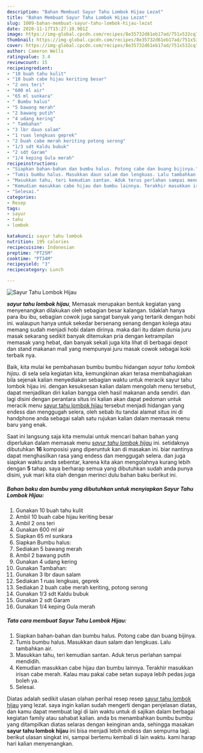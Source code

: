 ```yaml
---
description: "Bahan Membuat Sayur Tahu Lombok Hijau Lezat"
title: "Bahan Membuat Sayur Tahu Lombok Hijau Lezat"
slug: 1009-bahan-membuat-sayur-tahu-lombok-hijau-lezat
date: 2020-11-17T15:27:10.901Z
image: https://img-global.cpcdn.com/recipes/8e35732d61eb17ad/751x532cq70/sayur-tahu-lombok-hijau-foto-resep-utama.jpg
thumbnail: https://img-global.cpcdn.com/recipes/8e35732d61eb17ad/751x532cq70/sayur-tahu-lombok-hijau-foto-resep-utama.jpg
cover: https://img-global.cpcdn.com/recipes/8e35732d61eb17ad/751x532cq70/sayur-tahu-lombok-hijau-foto-resep-utama.jpg
author: Cameron Wells
ratingvalue: 3.4
reviewcount: 15
recipeingredient:
- "10 buah tahu kulit"
- "10 buah cabe hijau keriting besar"
- "2 ons teri"
- "600 ml air"
- "65 ml sunkara"
- " Bumbu halus"
- "5 bawang merah"
- "2 bawang putih"
- "4 udang kering"
- " Tambahan"
- "3 lbr daun salam"
- "1 ruas lengkuas geprek"
- "2 buah cabe merah keriting potong serong"
- "1/3 sdt Kaldu bubuk"
- "2 sdt Garam"
- "1/4 keping Gula merah"
recipeinstructions:
- "Siapkan bahan-bahan dan bumbu halus. Potong cabe dan buang bijinya."
- "Tumis bumbu halus. Masukkan daun salam dan lengkuas. Lalu tambahkan air."
- "Masukkan tahu, teri kemudian santan. Aduk terus perlahan sampai mendidih."
- "Kemudian masukkan cabe hijau dan bumbu lainnya. Terakhir masukkan irisan cabe merah. Kalau mau pakai cabe setan supaya lebih pedas juga boleh ya."
- "Selesai."
categories:
- Resep
tags:
- sayur
- tahu
- lombok

katakunci: sayur tahu lombok 
nutrition: 195 calories
recipecuisine: Indonesian
preptime: "PT25M"
cooktime: "PT34M"
recipeyield: "3"
recipecategory: Lunch

---
```



![Sayur Tahu Lombok Hijau](https://img-global.cpcdn.com/recipes/8e35732d61eb17ad/751x532cq70/sayur-tahu-lombok-hijau-foto-resep-utama.jpg)

<b><i>sayur tahu lombok hijau</i></b>, Memasak merupakan bentuk kegiatan yang menyenangkan dilakukan oleh sebagian besar kalangan. tidaklah hanya para ibu ibu, sebagian cowok juga sangat banyak yang tertarik dengan hobi ini. walaupun hanya untuk sekedar bersenang senang dengan kolega atau memang sudah menjadi hobi dalam dirinya. maka dari itu dalam dunia juru masak sekarang sedikit banyak ditemukan pria dengan ketrampilan memasak yang hebat, dan banyak sekali juga kita lihat di berbagai depot dan stand makanan mall yang mempunyai juru masak cowok sebagai koki terbaik nya.



Baik, kita mulai ke pembahasan bumbu bumbu hidangan <i>sayur tahu lombok hijau</i>. di sela sela kegiatan kita, kemungkinan akan terasa membahagiakan bila sejenak kalian menyediakan sebagian waktu untuk meracik sayur tahu lombok hijau ini. dengan kesuksesan kalian dalam mengolah menu tersebut, dapat menjadikan diri kalian bangga oleh hasil makanan anda sendiri. dan lagi disini dengan perantara situs ini kalian akan dapat pedoman untuk meracik menu <u>sayur tahu lombok hijau</u> tersebut menjadi hidangan yang endess dan menggugah selera, oleh sebab itu tandai alamat situs ini di handphone anda sebagai salah satu rujukan kalian dalam memasak menu baru yang enak.


Saat ini langsung saja kita memulai untuk mencari bahan bahan yang diperlukan dalam memasak menu <u><i>sayur tahu lombok hijau</i></u> ini. setidaknya dibutuhkan <b>16</b> komposisi yang diperuntuk kan di masakan ini. biar nantinya dapat menghasilkan rasa yang endess dan menggugah selera. dan juga siapkan waktu anda sebentar, karena kita akan mengolahnya kurang lebih dengan <b>5</b> tahap. saya berharap semua yang dibutuhkan sudah anda punya disini, yuk mari kita olah dengan merinci dulu bahan baku berikut ini.

<!--inarticleads1-->

##### Bahan baku dan bumbu yang dibutuhkan untuk menyiapkan Sayur Tahu Lombok Hijau:

1. Gunakan 10 buah tahu kulit
1. Ambil 10 buah cabe hijau keriting besar
1. Ambil 2 ons teri
1. Gunakan 600 ml air
1. Siapkan 65 ml sunkara
1. Siapkan  Bumbu halus:
1. Sediakan 5 bawang merah
1. Ambil 2 bawang putih
1. Gunakan 4 udang kering
1. Gunakan  Tambahan:
1. Gunakan 3 lbr daun salam
1. Sediakan 1 ruas lengkuas, geprek
1. Sediakan 2 buah cabe merah keriting, potong serong
1. Gunakan 1/3 sdt Kaldu bubuk
1. Gunakan 2 sdt Garam
1. Gunakan 1/4 keping Gula merah




<!--inarticleads2-->

##### Tata cara membuat Sayur Tahu Lombok Hijau:

1. Siapkan bahan-bahan dan bumbu halus. Potong cabe dan buang bijinya.
1. Tumis bumbu halus. Masukkan daun salam dan lengkuas. Lalu tambahkan air.
1. Masukkan tahu, teri kemudian santan. Aduk terus perlahan sampai mendidih.
1. Kemudian masukkan cabe hijau dan bumbu lainnya. Terakhir masukkan irisan cabe merah. Kalau mau pakai cabe setan supaya lebih pedas juga boleh ya.
1. Selesai.




Diatas adalah sedikit ulasan olahan perihal resep resep <u>sayur tahu lombok hijau</u> yang lezat. saya ingin kalian sudah mengerti dengan penjelasan diatas, dan kamu dapat membuat lagi di lain waktu untuk di sajikan dalam berbagai kegiatan family atau sahabat kalian. anda bs menambahkan bumbu bumbu yang ditampilkan diatas selaras dengan keinginan anda, sehingga masakan <b>sayur tahu lombok hijau</b> ini bisa menjadi lebih endess dan sempurna lagi. berikut ulasan singkat ini, sampai bertemu kembali di lain waktu. kami harap hari kalian menyenangkan.
